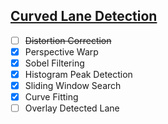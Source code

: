 ## [Curved Lane Detection](https://www.hackster.io/kemfic/curved-lane-detection-34f771)
- [ ] ~~Distortion Correction~~
- [x] Perspective Warp
- [x] Sobel Filtering
- [x] Histogram Peak Detection
- [x] Sliding Window Search
- [x] Curve Fitting
- [ ] Overlay Detected Lane
